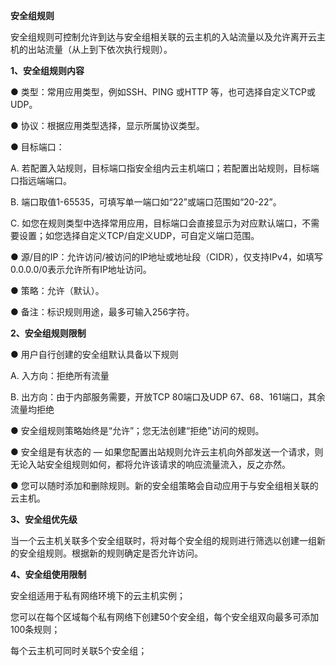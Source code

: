 **安全组规则**

安全组规则可控制允许到达与安全组相关联的云主机的入站流量以及允许离开云主机的出站流量（从上到下依次执行规则）。

**1、安全组规则内容**

● 类型：常用应用类型，例如SSH、PING 或HTTP 等，也可选择自定义TCP或UDP。

● 协议：根据应用类型选择，显示所属协议类型。

● 目标端口：

A. 若配置入站规则，目标端口指安全组内云主机端口；若配置出站规则，目标端口指远端端口。

B. 端口取值1-65535，可填写单一端口如“22”或端口范围如“20-22”。

C. 如您在规则类型中选择常用应用，目标端口会直接显示为对应默认端口，不需要设置；如您选择自定义TCP/自定义UDP，可自定义端口范围。

● 源/目的IP：允许访问/被访问的IP地址或地址段（CIDR），仅支持IPv4，如填写0.0.0.0/0表示允许所有IP地址访问。

● 策略：允许（默认）。

● 备注：标识规则用途，最多可输入256字符。

**2、安全组规则限制**

● 用户自行创建的安全组默认具备以下规则

A. 入方向：拒绝所有流量

B. 出方向：由于内部服务需要，开放TCP 80端口及UDP 67、68、161端口，其余流量均拒绝

● 安全组规则策略始终是“允许”；您无法创建“拒绝”访问的规则。

● 安全组是有状态的 — 如果您配置出站规则允许云主机向外部发送一个请求，则无论入站安全组规则如何，都将允许该请求的响应流量流入，反之亦然。

● 您可以随时添加和删除规则。新的安全组策略会自动应用于与安全组相关联的云主机。

**3、安全组优先级**

当一个云主机关联多个安全组联时，将对每个安全组的规则进行筛选以创建一组新的安全组规则。根据新的规则确定是否允许访问。

**4、安全组使用限制**

安全组适用于私有网络环境下的云主机实例； 　　

您可以在每个区域每个私有网络下创建50个安全组，每个安全组双向最多可添加100条规则；

每个云主机可同时关联5个安全组；